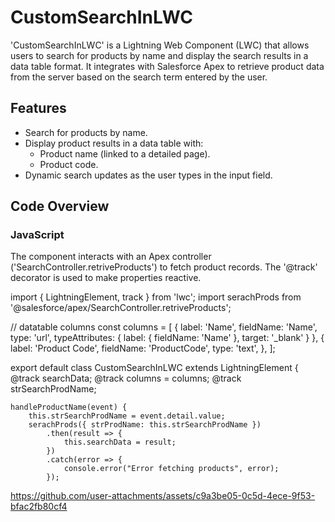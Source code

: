 # CustomSearchInLWC

'CustomSearchInLWC' is a Lightning Web Component (LWC) that allows users to search for products by name and display the search results in a data table format. It integrates with Salesforce Apex to retrieve product data from the server based on the search term entered by the user.

## Features

- Search for products by name.
- Display product results in a data table with:
  - Product name (linked to a detailed page).
  - Product code.
- Dynamic search updates as the user types in the input field.

## Code Overview

### JavaScript

The component interacts with an Apex controller ('SearchController.retriveProducts') to fetch product records. The '@track' decorator is used to make properties reactive. 

import { LightningElement, track } from 'lwc';
import serachProds from '@salesforce/apex/SearchController.retriveProducts';

// datatable columns
const columns = [
    {
        label: 'Name',
        fieldName: 'Name',
        type: 'url',
        typeAttributes: { label: { fieldName: 'Name' }, target: '_blank' }
    },
    {
        label: 'Product Code',
        fieldName: 'ProductCode',
        type: 'text',
    },
];

export default class CustomSearchInLWC extends LightningElement {
    @track searchData;
    @track columns = columns;
    @track strSearchProdName;

    handleProductName(event) {
        this.strSearchProdName = event.detail.value;
        serachProds({ strProdName: this.strSearchProdName })
            .then(result => {
                this.searchData = result;
            })
            .catch(error => {
                console.error("Error fetching products", error);
            });

https://github.com/user-attachments/assets/c9a3be05-0c5d-4ece-9f53-bfac2fb80cf4


